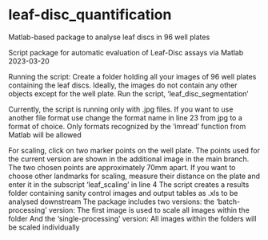 # leaf-disc_quantification
Matlab-based package to analyse leaf discs in 96 well plates

Script package for automatic evaluation of Leaf-Disc
assays via Matlab 2023-03-20


Running the script:
Create a folder holding all your images of 96 well plates containing the
leaf discs. Ideally, the images do not contain any other objects except for
the well plate.
Run the script, ‘leaf_disc_segmentation’

Currently, the script is running only with .jpg files. If you want to use
another file format use change the format name in line 23 from jpg to a
format of choice. Only formats recognized by the ‘imread’ function from
Matlab will be allowed

For scaling, click on two marker points on the well plate. The points used
for the current version are shown in the additional image in the main
branch. The two chosen points are approximately 70mm apart. If you
want to choose other landmarks for scaling, measure their distance on
the plate and enter it in the subscript ‘leaf_scaling’ in line 4
The script creates a results folder containing sanity control images and
output tables as .xls to be analysed downstream
The package includes two versions:
the ‘batch-processing’ version: The first image is used to scale all
images within the folder
And the ‘single-processing’ version: All images within the folders will
be scaled individually
